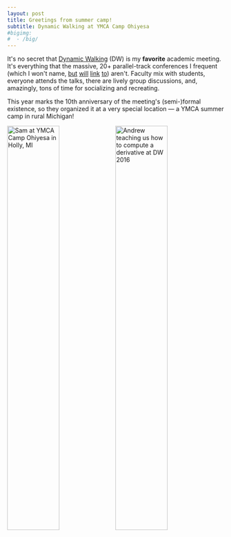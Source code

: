 ```yaml
---
layout: post
title: Greetings from summer camp!
subtitle: Dynamic Walking at YMCA Camp Ohiyesa
#bigimg:
#  - /big/
---
```


It's no secret that [Dynamic Walking](http://dynamicwalking.org/) (DW) is my **favorite** academic meeting.  It's everything that the massive, 20+ parallel-track conferences I frequent (which I won't name, [but](http://www.icra2015.com/) [will](http://www.ieeecss.org/CAB/conferences/cdcecc2011/) [link](http://www.iros2016.org/) [to](http://acc2016.a2c2.org/)) aren't.  Faculty mix with students, everyone attends the talks, there are lively group discussions, and, amazingly, tons of time for socializing and recreating.

This year marks the 10th anniversary of the meeting's (semi-)formal existence, so they organized it at a very special location &mdash; a YMCA summer camp in rural Michigan!

<img width="49%" src="{{ site.url }}/images/2016-dw-camp.jpg" alt="Sam at YMCA Camp Ohiyesa in Holly, MI" /> 
<img width="49%" src="{{ site.url }}/images/2016-dw-andrew.jpg" alt="Andrew teaching us how to compute a derivative at DW 2016" /> 
